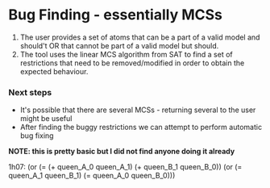 # Bug Finding - essentially MCSs

1. The user provides a set of atoms that can be a part of a valid model and should't OR that cannot be part of a valid model but should.
2. The tool uses the linear MCS algorithm from SAT to find a set of restrictions that need to be removed/modified in order to obtain the expected behaviour.

### Next steps
- It's possible that there are several MCSs - returning several to the user might be useful
- After finding the buggy restrictions we can attempt to perform automatic bug fixing

**NOTE: this is pretty basic but I did not find anyone doing it already**

1h07: (or (= (+ queen_A_0 queen_A_1) (+ queen_B_1 queen_B_0)) (or (= queen_A_1 queen_B_1) (= queen_A_0 queen_B_0)))